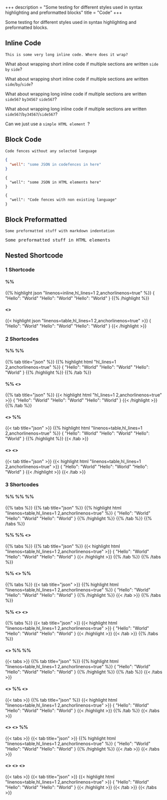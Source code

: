 +++
description = "Some testing for different styles used in syntax highlighting and preformatted blocks"
title = "Code"
+++

Some testing for different styles used in syntax highlighting and preformatted blocks.

## Inline Code

`This is some very long inline code. Where does it wrap?`

What about wrapping short inline code if multiple sections are written `side` `by` `side`?

What about wrapping short inline code if multiple sections are written `side`/`by`/`side`?

What about wrapping long inline code if multiple sections are written `side567` `by34567` `side567`?

What about wrapping long inline code if multiple sections are written `side567`/`by34567`/`side567`?

Can we just use a <code>simple HTML element </code>?

## Block Code

````
Code fences without any selected language
````

````json
{
  "well": "some JSON in codefences in here"
}
````

<pre><code>{
  "well": "some JSON in HTML elements here"
}
</code></pre>

````jsonxmylmsl
{
  "well": "Code fences with non existing language"
}
````

## Block Preformatted

    Some preformatted stuff with markdown indentation

<pre>
Some preformatted stuff in HTML elements
</pre>

## Nested Shortcode

### 1 Shortcode

#### %%

{{% highlight json "linenos=inline,hl_lines=1 2,anchorlinenos=true" %}}
{
  "Hello": "World" "Hello": "World" "Hello": "World"
}
{{% /highlight %}}

#### <>

{{< highlight json "linenos=table,hl_lines=1 2,anchorlinenos=true" >}}
{
  "Hello": "World" "Hello": "World" "Hello": "World"
}
{{< /highlight >}}

### 2 Shortcodes

#### %% %%

{{% tab title="json" %}}
{{% highlight html "hl_lines=1 2,anchorlinenos=true" %}}
{
  "Hello": "World" "Hello": "World" "Hello": "World"
}
{{% /highlight %}}
{{% /tab %}}

#### %% <>

{{% tab title="json" %}}
{{< highlight html "hl_lines=1 2,anchorlinenos=true" >}}
{
  "Hello": "World" "Hello": "World" "Hello": "World"
}
{{< /highlight >}}
{{% /tab %}}

#### <> %%

{{< tab title="json" >}}
{{% highlight html "linenos=table,hl_lines=1 2,anchorlinenos=true" %}}
{
  "Hello": "World" "Hello": "World" "Hello": "World"
}
{{% /highlight %}}
{{< /tab >}}

#### <> <>

{{< tab title="json" >}}
{{< highlight html "linenos=table,hl_lines=1 2,anchorlinenos=true" >}}
{
  "Hello": "World" "Hello": "World" "Hello": "World"
}
{{< /highlight >}}
{{< /tab >}}

### 3 Shortcodes

#### %% %% %%

{{% tabs %}}
{{% tab title="json" %}}
{{% highlight html "linenos=table,hl_lines=1 2,anchorlinenos=true" %}}
{
  "Hello": "World" "Hello": "World" "Hello": "World"
}
{{% /highlight %}}
{{% /tab %}}
{{% /tabs %}}

#### %% %% <>

{{% tabs %}}
{{% tab title="json" %}}
{{< highlight html "linenos=table,hl_lines=1 2,anchorlinenos=true" >}}
{
  "Hello": "World" "Hello": "World" "Hello": "World"
}
{{< /highlight >}}
{{% /tab %}}
{{% /tabs %}}

#### %% <> %%

{{% tabs %}}
{{< tab title="json" >}}
{{% highlight html "linenos=table,hl_lines=1 2,anchorlinenos=true" %}}
{
  "Hello": "World" "Hello": "World" "Hello": "World"
}
{{% /highlight %}}
{{< /tab >}}
{{% /tabs %}}

#### %% <> <>

{{% tabs %}}
{{< tab title="json" >}}
{{< highlight html "linenos=table,hl_lines=1 2,anchorlinenos=true" >}}
{
  "Hello": "World" "Hello": "World" "Hello": "World"
}
{{< /highlight >}}
{{< /tab >}}
{{% /tabs %}}

#### <> %% %%

{{< tabs >}}
{{% tab title="json" %}}
{{% highlight html "linenos=table,hl_lines=1 2,anchorlinenos=true" %}}
{
  "Hello": "World" "Hello": "World" "Hello": "World"
}
{{% /highlight %}}
{{% /tab %}}
{{< /tabs >}}

#### <> %% <>

{{< tabs >}}
{{% tab title="json" %}}
{{< highlight html "linenos=table,hl_lines=1 2,anchorlinenos=true" >}}
{
  "Hello": "World" "Hello": "World" "Hello": "World"
}
{{< /highlight >}}
{{% /tab %}}
{{< /tabs >}}

#### <> <> %%

{{< tabs >}}
{{< tab title="json" >}}
{{% highlight html "linenos=table,hl_lines=1 2,anchorlinenos=true" %}}
{
  "Hello": "World" "Hello": "World" "Hello": "World"
}
{{% /highlight %}}
{{< /tab >}}
{{< /tabs >}}

#### <> <> <>

{{< tabs >}}
{{< tab title="json" >}}
{{< highlight html "linenos=table,hl_lines=1 2,anchorlinenos=true" >}}
{
  "Hello": "World" "Hello": "World" "Hello": "World"
}
{{< /highlight >}}
{{< /tab >}}
{{< /tabs >}}
